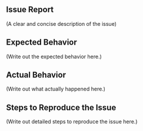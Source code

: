 ## Issue Report

(A clear and concise description of the issue)

## Expected Behavior

(Write out the expected behavior here.)

## Actual Behavior

(Write out what actually happened here.)

## Steps to Reproduce the Issue

(Write out detailed steps to reproduce the issue here.)
